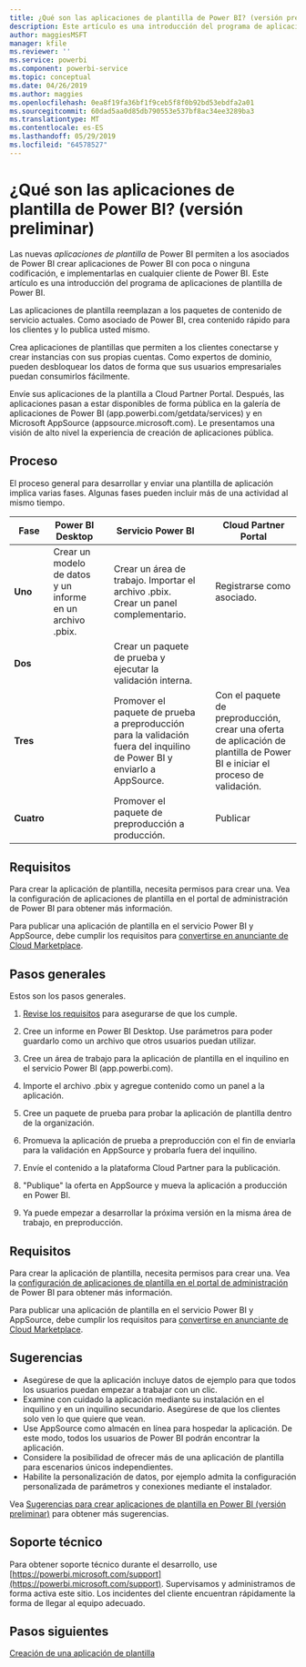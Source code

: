 ```yaml
---
title: ¿Qué son las aplicaciones de plantilla de Power BI? (versión preliminar)
description: Este artículo es una introducción del programa de aplicaciones de plantilla de Power BI. Obtenga información sobre cómo crear aplicaciones de Power BI con poca o ninguna codificación, e implementarlas en cualquier cliente de Power BI.
author: maggiesMSFT
manager: kfile
ms.reviewer: ''
ms.service: powerbi
ms.component: powerbi-service
ms.topic: conceptual
ms.date: 04/26/2019
ms.author: maggies
ms.openlocfilehash: 0ea8f19fa36bf1f9ceb5f8f0b92bd53ebdfa2a01
ms.sourcegitcommit: 60dad5aa0d85db790553e537bf8ac34ee3289ba3
ms.translationtype: MT
ms.contentlocale: es-ES
ms.lasthandoff: 05/29/2019
ms.locfileid: "64578527"
---
```

# <a name="what-are-power-bi-template-apps-preview"></a>¿Qué son las aplicaciones de plantilla de Power BI? (versión preliminar)

Las nuevas *aplicaciones de plantilla* de Power BI permiten a los asociados de Power BI crear aplicaciones de Power BI con poca o ninguna codificación, e implementarlas en cualquier cliente de Power BI.  Este artículo es una introducción del programa de aplicaciones de plantilla de Power BI.

Las aplicaciones de plantilla reemplazan a los paquetes de contenido de servicio actuales. Como asociado de Power BI, crea contenido rápido para los clientes y lo publica usted mismo.  

Crea aplicaciones de plantillas que permiten a los clientes conectarse y crear instancias con sus propias cuentas. Como expertos de dominio, pueden desbloquear los datos de forma que sus usuarios empresariales puedan consumirlos fácilmente.  

Envíe sus aplicaciones de la plantilla a Cloud Partner Portal. Después, las aplicaciones pasan a estar disponibles de forma pública en la galería de aplicaciones de Power BI (app.powerbi.com/getdata/services) y en Microsoft AppSource (appsource.microsoft.com). Le presentamos una visión de alto nivel la experiencia de creación de aplicaciones pública.  

## <a name="process"></a>Proceso
El proceso general para desarrollar y enviar una plantilla de aplicación implica varias fases. Algunas fases pueden incluir más de una actividad al mismo tiempo.


| Fase | Power BI Desktop |  |Servicio Power BI  |  |Cloud Partner Portal  |
|---|--------|--|---------|---------|---------|
| **Uno** | Crear un modelo de datos y un informe en un archivo .pbix. |  | Crear un área de trabajo. Importar el archivo .pbix. Crear un panel complementario.  |  | Registrarse como asociado. |
| **Dos** |  |  | Crear un paquete de prueba y ejecutar la validación interna.        |  | |
| **Tres** | |  | Promover el paquete de prueba a preproducción para la validación fuera del inquilino de Power BI y enviarlo a AppSource.  |  | Con el paquete de preproducción, crear una oferta de aplicación de plantilla de Power BI e iniciar el proceso de validación. |
| **Cuatro** | |  | Promover el paquete de preproducción a producción. |  | Publicar |

## <a name="requirements"></a>Requisitos

Para crear la aplicación de plantilla, necesita permisos para crear una. Vea la configuración de aplicaciones de plantilla en el portal de administración de Power BI para obtener más información. 

Para publicar una aplicación de plantilla en el servicio Power BI y AppSource, debe cumplir los requisitos para [convertirse en anunciante de Cloud Marketplace](https://docs.microsoft.com/azure/marketplace/become-publisher).
 
## <a name="high-level-steps"></a>Pasos generales

Estos son los pasos generales. 

1. [Revise los requisitos](#requirements) para asegurarse de que los cumple. 

1. Cree un informe en Power BI Desktop. Use parámetros para poder guardarlo como un archivo que otros usuarios puedan utilizar. 

1. Cree un área de trabajo para la aplicación de plantilla en el inquilino en el servicio Power BI (app.powerbi.com). 

1. Importe el archivo .pbix y agregue contenido como un panel a la aplicación. 

1. Cree un paquete de prueba para probar la aplicación de plantilla dentro de la organización. 

1. Promueva la aplicación de prueba a preproducción con el fin de enviarla para la validación en AppSource y probarla fuera del inquilino. 

1. Envíe el contenido a la plataforma Cloud Partner para la publicación. 

1. "Publique" la oferta en AppSource y mueva la aplicación a producción en Power BI.
2. Ya puede empezar a desarrollar la próxima versión en la misma área de trabajo, en preproducción. 

## <a name="requirements"></a>Requisitos

Para crear la aplicación de plantilla, necesita permisos para crear una. Vea la [configuración de aplicaciones de plantilla en el portal de administración](service-admin-portal.md#template-apps-settings-preview) de Power BI para obtener más información. 

Para publicar una aplicación de plantilla en el servicio Power BI y AppSource, debe cumplir los requisitos para [convertirse en anunciante de Cloud Marketplace](https://docs.microsoft.com/azure/marketplace/become-publisher).

## <a name="tips"></a>Sugerencias 

- Asegúrese de que la aplicación incluye datos de ejemplo para que todos los usuarios puedan empezar a trabajar con un clic. 
- Examine con cuidado la aplicación mediante su instalación en el inquilino y en un inquilino secundario. Asegúrese de que los clientes solo ven lo que quiere que vean. 
- Use AppSource como almacén en línea para hospedar la aplicación. De este modo, todos los usuarios de Power BI podrán encontrar la aplicación. 
- Considere la posibilidad de ofrecer más de una aplicación de plantilla para escenarios únicos independientes. 
- Habilite la personalización de datos, por ejemplo admita la configuración personalizada de parámetros y conexiones mediante el instalador.

Vea [Sugerencias para crear aplicaciones de plantilla en Power BI (versión preliminar)](service-template-apps-tips.md) para obtener más sugerencias.

## <a name="support"></a>Soporte técnico
Para obtener soporte técnico durante el desarrollo, use [https://powerbi.microsoft.com/support](https://powerbi.microsoft.com/support). Supervisamos y administramos de forma activa este sitio. Los incidentes del cliente encuentran rápidamente la forma de llegar al equipo adecuado.

## <a name="next-steps"></a>Pasos siguientes

[Creación de una aplicación de plantilla](service-template-apps-create.md)